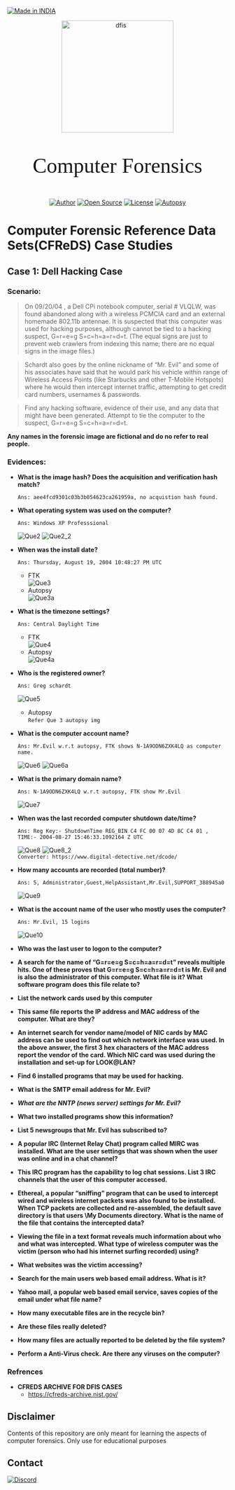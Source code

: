 <p align="left">
<a href="#"><img title="Made in INDIA" src="https://img.shields.io/badge/MADE%20IN-INDIA-green?colorA=%23ff9933&colorB=%23017e40&style=for-the-badge"></a>
</p>

<p align="center">
<a href="#"><img title="dfis" src="../assets/logo.png" width='256'></a> 
<p align='center' style="font-size:48px; font-family: cursive; "> Computer Forensics </p>
</p>

<p align="center">
<a href="https://github.com/Pruthviraj-S"><img title="Author" src="https://img.shields.io/badge/Author-Pruthviraj--S-red.svg?style=for-the-badge&logo=github"></a>
<a href="#"><img title="Open Source" src="https://img.shields.io/badge/Open%20Source-%E2%9D%A4-green?style=for-the-badge"></a>
<a href="#"><img title="License" src="https://img.shields.io/github/license/Pruthviraj-S/Computer-Forensics?style=for-the-badge"></a>
<a href="#"><img title="Autopsy" src="https://img.shields.io/badge/Tool-Autopsy-orange.svg?style=for-the-badge&logo="></a>
</p>

# Computer Forensic Reference Data Sets(CFReDS) Case Studies

## Case 1: Dell Hacking Case
### Scenario:
> On 09/20/04 , a Dell CPi notebook computer, serial # VLQLW, was found     abandoned along with a wireless PCMCIA card and an external homemade 802.11b antennae. It is suspected that this computer was used for hacking purposes, although cannot be tied to a hacking suspect, G=r=e=g S=c=h=a=r=d=t. (The equal signs are just to prevent web crawlers from indexing this name; there are no equal signs in the image files.) 
    
> Schardt also goes by the online nickname of “Mr. Evil” and some of his associates have said that he would park his vehicle within range of Wireless Access Points (like Starbucks and other T-Mobile Hotspots) where he would then intercept internet traffic, attempting to get credit card numbers, usernames & passwords.

> Find any hacking software, evidence of their use, and any data that might have been generated. Attempt to tie the computer to the suspect, G=r=e=g S=c=h=a=r=d=t.

**Any names in the forensic image are fictional and do no refer to real people.**
### Evidences:
* **What is the image hash? Does the acquisition and verification hash match?**
    ```
    Ans: aee4fcd9301c03b3b054623ca261959a, no acquistion hash found.
    ```
* **What operating system was used on the computer?**
    ```
    Ans: Windows XP Professsional
    ```
    ![Que2](../assets/que2.png?raw=true)
    ![Que2_2](../assets/que2_2.png?raw=true)
* **When was the install date?**
    ```
    Ans: Thursday, August 19, 2004 10:48:27 PM UTC
    ```
    * FTK <br>
    ![Que3](../assets/que3.png?raw=true)
    * Autopsy <br>
    ![Que3a](../assets/que3_a.png?raw=true)
* **What is the timezone settings?**
    ```
    Ans: Central Daylight Time
    ```
    * FTK <br>
    ![Que4](../assets/que4.png?raw=true)
    * Autopsy <br>
    ![Que4a](../assets/que4_a.png?raw=true)
* **Who is the registered owner?**
    ```
    Ans: Greg schardt
    ```
    ![Que5](../assets/que5.png?raw=true)
    * Autopsy <br>
    `Refer Que 3 autopsy img`
* **What is the computer account name?**
    ```
    Ans: Mr.Evil w.r.t autopsy, FTK shows N-1A9ODN6ZXK4LQ as computer name.
    ```
    ![Que6](../assets/que6.png?raw=true)
    ![Que6a](../assets/que6_a.png?raw=true)
* **What is the primary domain name?**
    ```
    Ans: N-1A9ODN6ZXK4LQ w.r.t autopsy, FTK show Mr.Evil
    ```
    ![Que7](../assets/que7.png?raw=true)
* **When was the last recorded computer shutdown date/time?**
    ```
    Ans: Reg Key:- ShutdownTime	REG_BIN	C4 FC 00 07 4D 8C C4 01 , TIME:- 2004-08-27 15:46:33.1092164 Z UTC
    ```
    ![Que8](../assets/que8.png?raw=true)
    ![Que8_2](../assets/que8_2.png?raw=true) <br>
    `Converter: https://www.digital-detective.net/dcode/`
* **How many accounts are recorded (total number)?**
    ```
    Ans: 5, Administrator,Guest,HelpAssistant,Mr.Evil,SUPPORT_388945a0
    ```
    ![Que9](../assets/que9.png?raw=true)

* **What is the account name of the user who mostly uses the computer?**
    ```
    Ans: Mr.Evil, 15 logins
    ```
    ![Que10](../assets/que10.png?raw=true)
* **Who was the last user to logon to the computer?**

* **A search for the name of “G=r=e=g S=c=h=a=r=d=t” reveals multiple hits. One of these proves that G=r=e=g S=c=h=a=r=d=t is Mr. Evil and is also the administrator of this computer. What file is it? What software program does this file relate to?**

* **List the network cards used by this computer**

* **This same file reports the IP address and MAC address of the computer. What are they?**

* **An internet search for vendor name/model of NIC cards by MAC address can be used to find out which network interface was used. In the above answer, the first 3 hex characters of the MAC address report the vendor of the card. Which NIC card was used during the installation and set-up for LOOK@LAN?**

* **Find 6 installed programs that may be used for hacking.**

* **What is the SMTP email address for Mr. Evil?**

* ***What are the NNTP (news server) settings for Mr. Evil?***

* **What two installed programs show this information?**

* **List 5 newsgroups that Mr. Evil has subscribed to?**

* **A popular IRC (Internet Relay Chat) program called MIRC was installed.  What are the user settings that was shown when the user was online and in a chat channel?**

* **This IRC program has the capability to log chat sessions. List 3 IRC channels that the user of this computer accessed.**

* **Ethereal, a popular “sniffing” program that can be used to intercept wired and wireless internet packets was also found to be installed. When TCP packets are collected and re-assembled, the default save directory is that users \My Documents directory. What is the name of the file that contains the intercepted data?**
* **Viewing the file in a text format reveals much information about who and what was intercepted. What type of wireless computer was the victim (person who had his internet surfing recorded) using?**

* **What websites was the victim accessing?**

* **Search for the main users web based email address. What is it?**

* **Yahoo mail, a popular web based email service, saves copies of the email under what file name?**

* **How many executable files are in the recycle bin?**

* **Are these files really deleted?**

* **How many files are actually reported to be deleted by the file system?**

* **Perform a Anti-Virus check. Are there any viruses on the computer?**

### Refrences

* **CFREDS ARCHIVE FOR DFIS CASES**
    - https://cfreds-archive.nist.gov/

<!-- * **Guide (ONLY SEEE WHEN NEEDED)**
    - https://medium.com/@sshekhar01/cfreds-project-hacking-case-challenge-writeup-6a52883eac0b -->
## Disclaimer
Contents of this repository are only meant for learning the aspects of computer forensics. Only use for educational purposes
## Contact
<p align='left'><a href='https://discord.com/channels/@me/495023063486824467'><img alt="Discord" src="https://img.shields.io/badge/Discord%20-%237289DA.svg?&style=for-the-badge&logo=discord&logoColor=white"/></a></p>


<!-- https://gist.github.com/joncardasis/e6494afd538a400722545163eb2e1fa5 , https://simpleicons.org/-->